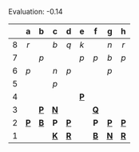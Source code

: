 Evaluation: -0.14



|     |  a  |  b  |  c  |  d  |  e  |  f  |  g  |  h  |
|:---:|:---:|:---:|:---:|:---:|:---:|:---:|:---:|:---:|
|  8  |  _r_  |     |  _b_  |  _q_  |  _k_  |     |  _n_  |  _r_  |
|  7  |     |  _p_  |     |     |  _p_  |  _p_  |  _b_  |  _p_  |
|  6  |  _p_  |     |  _n_  |  _p_  |     |     |  _p_  |     |
|  5  |     |     |  _p_  |     |     |     |     |     |
|  4  |     |     |     |     |  [**P**](http://localhost:8080/api/chess/select?square=e4)  |     |     |     |
|  3  |     |  [**P**](http://localhost:8080/api/chess/select?square=b3)  |  [**N**](http://localhost:8080/api/chess/select?square=c3)  |     |     |  [**Q**](http://localhost:8080/api/chess/select?square=f3)  |     |     |
|  2  |  [**P**](http://localhost:8080/api/chess/select?square=a2)  |  [**B**](http://localhost:8080/api/chess/select?square=b2)  |  **P**  |  [**P**](http://localhost:8080/api/chess/select?square=d2)  |     |  **P**  |  [**P**](http://localhost:8080/api/chess/select?square=g2)  |  [**P**](http://localhost:8080/api/chess/select?square=h2)  |
|  1  |     |     |  [**K**](http://localhost:8080/api/chess/select?square=c1)  |  [**R**](http://localhost:8080/api/chess/select?square=d1)  |     |  [**B**](http://localhost:8080/api/chess/select?square=f1)  |  [**N**](http://localhost:8080/api/chess/select?square=g1)  |  [**R**]()  |
